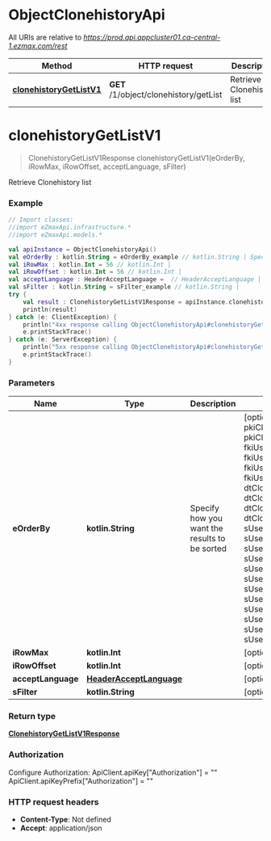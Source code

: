 # ObjectClonehistoryApi

All URIs are relative to *https://prod.api.appcluster01.ca-central-1.ezmax.com/rest*

Method | HTTP request | Description
------------- | ------------- | -------------
[**clonehistoryGetListV1**](ObjectClonehistoryApi.md#clonehistoryGetListV1) | **GET** /1/object/clonehistory/getList | Retrieve Clonehistory list


<a id="clonehistoryGetListV1"></a>
# **clonehistoryGetListV1**
> ClonehistoryGetListV1Response clonehistoryGetListV1(eOrderBy, iRowMax, iRowOffset, acceptLanguage, sFilter)

Retrieve Clonehistory list



### Example
```kotlin
// Import classes:
//import eZmaxApi.infrastructure.*
//import eZmaxApi.models.*

val apiInstance = ObjectClonehistoryApi()
val eOrderBy : kotlin.String = eOrderBy_example // kotlin.String | Specify how you want the results to be sorted
val iRowMax : kotlin.Int = 56 // kotlin.Int | 
val iRowOffset : kotlin.Int = 56 // kotlin.Int | 
val acceptLanguage : HeaderAcceptLanguage =  // HeaderAcceptLanguage | 
val sFilter : kotlin.String = sFilter_example // kotlin.String | 
try {
    val result : ClonehistoryGetListV1Response = apiInstance.clonehistoryGetListV1(eOrderBy, iRowMax, iRowOffset, acceptLanguage, sFilter)
    println(result)
} catch (e: ClientException) {
    println("4xx response calling ObjectClonehistoryApi#clonehistoryGetListV1")
    e.printStackTrace()
} catch (e: ServerException) {
    println("5xx response calling ObjectClonehistoryApi#clonehistoryGetListV1")
    e.printStackTrace()
}
```

### Parameters

Name | Type | Description  | Notes
------------- | ------------- | ------------- | -------------
 **eOrderBy** | **kotlin.String**| Specify how you want the results to be sorted | [optional] [enum: pkiClonehistoryID_ASC, pkiClonehistoryID_DESC, fkiUserIDCloning_ASC, fkiUserIDCloning_DESC, fkiUserIDCloned_ASC, fkiUserIDCloned_DESC, dtClonehistoryFirsthit_ASC, dtClonehistoryFirsthit_DESC, dtClonehistoryLasthit_ASC, dtClonehistoryLasthit_DESC, sUserLoginnameCloning_ASC, sUserLoginnameCloning_DESC, sUserFirstnameCloning_ASC, sUserFirstnameCloning_DESC, sUserLastnameCloning_ASC, sUserLastnameCloning_DESC, sUserLoginnameCloned_ASC, sUserLoginnameCloned_DESC, sUserFirstnameCloned_ASC, sUserFirstnameCloned_DESC, sUserLastnameCloned_ASC, sUserLastnameCloned_DESC]
 **iRowMax** | **kotlin.Int**|  | [optional] [default to 10000]
 **iRowOffset** | **kotlin.Int**|  | [optional] [default to 0]
 **acceptLanguage** | [**HeaderAcceptLanguage**](.md)|  | [optional] [enum: *, en, fr]
 **sFilter** | **kotlin.String**|  | [optional]

### Return type

[**ClonehistoryGetListV1Response**](ClonehistoryGetListV1Response.md)

### Authorization


Configure Authorization:
    ApiClient.apiKey["Authorization"] = ""
    ApiClient.apiKeyPrefix["Authorization"] = ""

### HTTP request headers

 - **Content-Type**: Not defined
 - **Accept**: application/json

